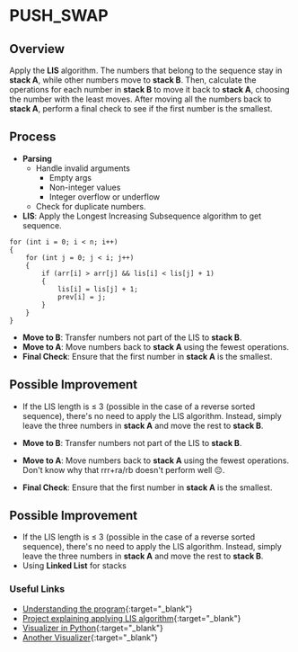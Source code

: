 # PUSH_SWAP

## Overview

Apply the **LIS** algorithm. The numbers that belong to the sequence stay in **stack A**, while other numbers move to **stack B**. Then, calculate the operations for each number in **stack B** to move it back to **stack A**, choosing the number with the least moves. After moving all the numbers back to **stack A**, perform a final check to see if the first number is the smallest.

## Process

- **Parsing**
  - Handle invalid arguments
    - Empty args
    - Non-integer values
    - Integer overflow or underflow
  - Check for duplicate numbers.
- **LIS**: Apply the Longest Increasing Subsequence algorithm to get sequence.
```
for (int i = 0; i < n; i++)
{
	for (int j = 0; j < i; j++)
	{
		if (arr[i] > arr[j] && lis[i] < lis[j] + 1)
		{
			lis[i] = lis[j] + 1;
			prev[i] = j;
		}
	}
}
```
- **Move to B**: Transfer numbers not part of the LIS to **stack B**.
- **Move to A**: Move numbers back to **stack A** using the fewest operations.
- **Final Check**: Ensure that the first number in **stack A** is the smallest.

## Possible Improvement

- If the LIS length is ≤ 3 (possible in the case of a reverse sorted sequence), there's no need to apply the LIS algorithm. Instead, simply leave the three numbers in **stack A** and move the rest to **stack B**.

- **Move to B**: Transfer numbers not part of the LIS to **stack B**.
- **Move to A**: Move numbers back to **stack A** using the fewest operations. Don't know why that rrr+ra/rb doesn't perform well 😔.
- **Final Check**: Ensure that the first number in **stack A** is the smallest.

## Possible Improvement

- If the LIS length is ≤ 3 (possible in the case of a reverse sorted sequence), there's no need to apply the LIS algorithm. Instead, simply leave the three numbers in **stack A** and move the rest to **stack B**.
- Using **Linked List** for stacks 

### Useful Links
- [Understanding the program](https://medium.com/@jamierobertdawson/push-swap-the-least-amount-of-moves-with-two-stacks-d1e76a71789a){:target="_blank"}
- [Project explaining applying LIS algorithm](https://github.com/sisittu99/push_swap/blob/master/README_EN.md){:target="_blank"}
- [Visualizer in Python](https://github.com/10257/push_swap_viz_kivy){:target="_blank"}
- [Another Visualizer](https://github.com/o-reo/push_swap_visualizer){:target="_blank"}